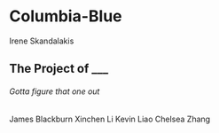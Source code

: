 # Columbia-Blue

Irene Skandalakis

## The Project of **\_\_\_**

###### Gotta figure that one out

James Blackburn
Xinchen Li
Kevin Liao
Chelsea Zhang

